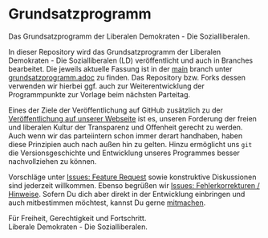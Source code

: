# Grundsatzprogramm
Das Grundsatzprogramm der Liberalen Demokraten - Die Sozialliberalen.

In dieser Repository wird das Grundsatzprogramm der Liberalen Demokraten - Die Sozialliberalen (LD) veröffentlicht und auch in Branches bearbeitet.
Die jeweils aktuelle Fassung ist in der [main](https://github.com/liberaledemokraten/grundsatzprogramm/tree/main) branch
unter [grundsatzprogramm.adoc](grundsatzprogramm.adoc) zu finden.
Das Repository bzw. Forks dessen verwenden wir hierbei ggf. auch zur Weiterentwicklung der Programmpunkte zur Vorlage beim nächsten Parteitag.

Eines der Ziele der Veröffentlichung auf GitHub zusätzlich zu der [Veröffentlichung auf unserer Webseite](https://liberale-demokraten.de/positionen/) ist es, unseren Forderung der freien und liberalen Kultur der Transparenz
und Offenheit gerecht zu werden. Auch wenn wir das parteiintern schon immer derart handhaben, haben diese Prinzipien auch nach außen hin zu gelten.
Hinzu ermöglicht uns `git` die Versionsgeschichte und Entwicklung unseres Programmes besser nachvollziehen zu können.

Vorschläge unter [Issues: Feature Request](https://github.com/liberaledemokraten/grundsatzprogramm/issues/new?assignees=&labels=&template=feature_request.md&title=%5BIDEA%5D)
sowie konstruktive Diskussionen sind jederzeit willkommen. Ebenso begrüßen wir [Issues: Fehlerkorrekturen / Hinweise](https://github.com/liberaledemokraten/grundsatzprogramm/issues/new?assignees=&labels=&template=bug_report.md&title=).
Sofern Du dich aber direkt in der Entwicklung einbringen und auch mitbestimmen möchtest, kannst Du gerne [mitmachen](https://liberale-demokraten.de/mitmachen/).

Für Freiheit, Gerechtigkeit und Fortschritt.<br />
Liberale Demokraten - Die Sozialliberalen.